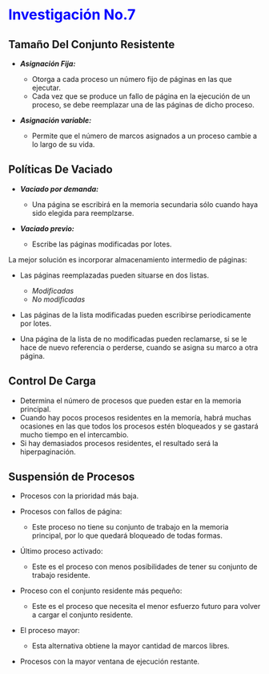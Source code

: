 # <span style="color:blue">Investigación No.7</span>

## **Tamaño Del Conjunto Resistente**

- ***Asignación Fija:***
  - Otorga a cada proceso un número fijo de páginas en las que ejecutar.
  - Cada vez que se produce un fallo de página en la ejecución de un proceso, se debe reemplazar una de las páginas de dicho proceso.

- ***Asignación variable:***
  - Permite que el número de marcos asignados a un proceso cambie a lo largo de su vida.

## **Políticas De Vaciado**

- ***Vaciado por demanda:***
  - Una página se escribirá en la memoria secundaria sólo cuando haya sido elegida para reemplzarse.

- ***Vaciado previo:***
  - Escribe las páginas modificadas por lotes.

La mejor solución es incorporar almacenamiento intermedio de páginas:

- Las páginas reemplazadas pueden situarse en dos listas.
  - *Modificadas*
  - *No modificadas*

- Las páginas de la lista modificadas pueden escribirse periodicamente por lotes.
- Una página de la lista de no modificadas pueden reclamarse, si se le hace de nuevo referencia o perderse, cuando se asigna su marco a otra página.

## **Control De Carga**

- Determina el número de procesos que pueden estar en la memoria principal.
- Cuando hay pocos procesos residentes en la memoría, habrá muchas ocasiones en las que todos los procesos estén bloqueados y se gastará mucho tiempo en el intercambio.
- Si hay demasiados procesos residentes, el resultado será la hiperpaginación.

## **Suspensión de Procesos**

- Procesos con la prioridad más baja.
- Procesos con fallos de página:
  - Este proceso no tiene su conjunto de trabajo en la memoria principal, por lo que quedará bloqueado de todas formas.

- Último proceso activado:
  - Este es el proceso con menos posibilidades de tener su conjunto de trabajo residente.

- Proceso con el conjunto residente más pequeño:
  - Este es el proceso que necesita el menor esfuerzo futuro para volver a cargar el conjunto residente.

- El proceso mayor:
  - Esta alternativa obtiene la mayor cantidad de marcos libres.

- Procesos con la mayor ventana de ejecución restante.
